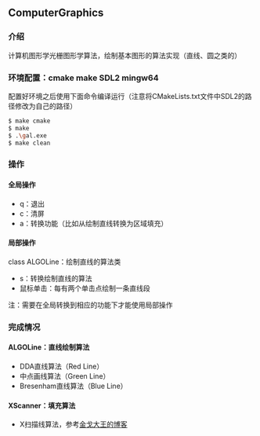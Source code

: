 ## ComputerGraphics

### 介绍

计算机图形学光栅图形学算法，绘制基本图形的算法实现（直线、圆之类的）  

### 环境配置：cmake make SDL2 mingw64

配置好环境之后使用下面命令编译运行（注意将CMakeLists.txt文件中SDL2的路径修改为自己的路径）  

```bash
$ make cmake
$ make
$ .\gal.exe
$ make clean
```

### 操作

#### 全局操作

+ q：退出    
+ c：清屏  
+ a：转换功能（比如从绘制直线转换为区域填充）  

#### 局部操作

class ALGOLine：绘制直线的算法类  

+ s：转换绘制直线的算法  
+ 鼠标单击：每有两个单击点绘制一条直线段  

注：需要在全局转换到相应的功能下才能使用局部操作  



### 完成情况

#### ALGOLine：直线绘制算法

+ DDA直线算法（Red Line）  
+ 中点画线算法（Green Line）  
+ Bresenham直线算法（Blue Line）  

#### XScanner：填充算法  
+ X扫描线算法，参考[金戈大王的博客](https://www.jianshu.com/p/d9be99077c2b)  

